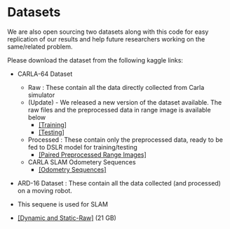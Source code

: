 # Datasets

We are also open sourcing two datasets along with this code for easy replication of our results and help future researchers working on the same/related problem.

Please download the dataset from the following kaggle links:
 - CARLA-64 Dataset
   - Raw : These contain all the data directly collected from Carla simulator
   - (Update) - We released a new version of the dataset available. The raw files and the preprocessed data in range image is available below
     - [[Training]](https://www.kaggle.com/datasets/ssahoodotinfinity/carla-64-training) 
     - [[Testing]](https://www.kaggle.com/datasets/ssahoodotinfinity/carla64-preprocessed-range-image-dataset) 
   - Processed : These contain only the preprocessed data, ready to be fed to DSLR model for training/testing
     - [[Paired Preprocessed Range Images]](https://www.kaggle.com/ssahoodotinfinity/carla64-preprocessed-range-image-dataset) 
   - CARLA SLAM Odometery Sequences
     - [[Odometry Sequences]](https://www.kaggle.com/datasets/ssahoodotinfinity/carla64-dynamic-lidar-dataset)
        
 - ARD-16 Dataset : These contain all the data collected (and processed) on a moving robot.
 -  This sequene is used for SLAM
   - [[Dynamic and Static-Raw]](https://www.kaggle.com/ssahoodotinfinity/ard16-dynamic-static-lidar-dataset) (21 GB)
